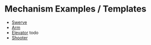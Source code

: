 # Mechanism Examples / Templates
- [Swerve](./swerve.md)
- [Arm](./arm.md) 
- [Elevator]() todo
- [Shooter](./shooter.md)
